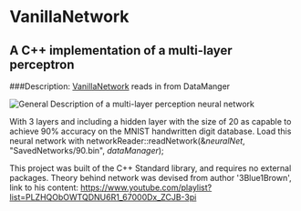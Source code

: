 # VanillaNetwork
## A C++ implementation of a multi-layer perceptron

###Description:
[VanillaNetwork](VanillaNetwork.hpp) reads in from DataManger

![General Description of a multi-layer perception neural network](https://www.dtreg.com/uploaded/pageimg/MLFNwithWeights.jpg)

With 3 layers and including a hidden layer with the size of 20 as capable to achieve 90% accuracy on the MNIST handwritten digit database. Load this neural network with networkReader::readNetwork(&_neuralNet_, "SavedNetworks/90.bin", _dataManager_);

This project was built of the C++ Standard library, and requires no external packages. Theory behind network was devised from author '3Blue1Brown', link to his content: https://www.youtube.com/playlist?list=PLZHQObOWTQDNU6R1_67000Dx_ZCJB-3pi

